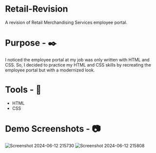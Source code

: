 # Retail-Revision
A revision of Retail Merchandising Services employee portal.

# Purpose - :black_nib:
I noticed the employee portal at my job was only written with HTML and CSS. So, I decided to practice my HTML and CSS skills by recreating
the employee portal but with a modernized look.

# Tools - :wrench:
* HTML
* CSS

# Demo Screenshots - :camera:
![Screenshot 2024-06-12 215730](https://github.com/Kmiller0421/Retail-Revision/assets/88473372/7349d653-baab-49d4-9e12-e3d956405991)
![Screenshot 2024-06-12 215808](https://github.com/Kmiller0421/Retail-Revision/assets/88473372/461c54dc-7602-4183-b73a-dc8c251600cb)
